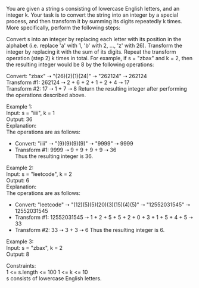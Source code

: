 You are given a string s consisting of lowercase English letters, and an integer k.
Your task is to convert the string into an integer by a special process, and then transform it by summing its digits repeatedly k times. More specifically, perform the following steps:

Convert s into an integer by replacing each letter with its position in the alphabet (i.e. replace 'a' with 1, 'b' with 2, ..., 'z' with 26).
Transform the integer by replacing it with the sum of its digits.
Repeat the transform operation (step 2) k times in total.
For example, if s = "zbax" and k = 2, then the resulting integer would be 8 by the following operations:


Convert: "zbax" ➝ "(26)(2)(1)(24)" ➝ "262124" ➝ 262124  
Transform #1: 262124 ➝ 2 + 6 + 2 + 1 + 2 + 4 ➝ 17  
Transform #2: 17 ➝ 1 + 7 ➝ 8
Return the resulting integer after performing the operations described above.

Example 1:   
Input: s = "iiii", k = 1  
Output: 36   
Explanation:  
The operations are as follows:  
- Convert: "iiii" ➝ "(9)(9)(9)(9)" ➝ "9999" ➝ 9999  
- Transform #1: 9999 ➝ 9 + 9 + 9 + 9 ➝ 36   
  Thus the resulting integer is 36.
  
Example 2:  
Input: s = "leetcode", k = 2  
Output: 6  
Explanation:  
The operations are as follows:  
- Convert: "leetcode" ➝ "(12)(5)(5)(20)(3)(15)(4)(5)" ➝ "12552031545" ➝ 12552031545
- Transform #1: 12552031545 ➝ 1 + 2 + 5 + 5 + 2 + 0 + 3 + 1 + 5 + 4 + 5 ➝ 33
- Transform #2: 33 ➝ 3 + 3 ➝ 6
  Thus the resulting integer is 6.

Example 3:  
Input: s = "zbax", k = 2  
Output: 8  

Constraints:  
1 <= s.length <= 100
1 <= k <= 10  
s consists of lowercase English letters.